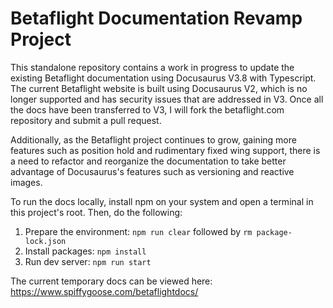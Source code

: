 # Betaflight Documentation Revamp Project

This standalone repository contains a work in progress to update the existing Betaflight documentation using Docusaurus V3.8 with Typescript.
The current Betaflight website is built using Docusaurus V2, which is no longer supported and has security issues that are addressed in V3. 
Once all the docs have been transferred to V3, I will fork the betaflight.com repository and submit a pull request.


Additionally, as the Betaflight project continues to grow, gaining more features such as position hold and rudimentary fixed wing support, there is a need to refactor and reorganize the documentation to take better advantage of Docusaurus's features such as versioning and reactive images. 

To run the docs locally, install npm on your system and open a terminal in this project's root.
Then, do the following:

1. Prepare the environment: `npm run clear` followed by `rm package-lock.json`
2. Install packages: `npm install`
3. Run dev server: `npm run start`

The current temporary docs can be viewed here: https://www.spiffygoose.com/betaflightdocs/